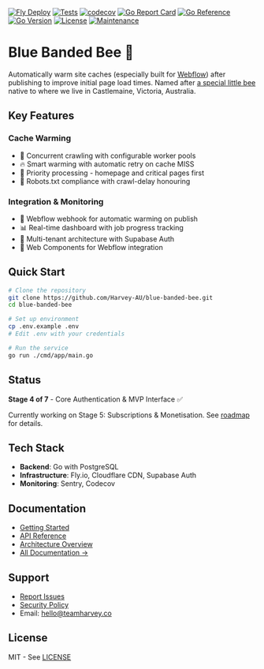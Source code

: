 [![Fly Deploy](https://github.com/Harvey-AU/blue-banded-bee/actions/workflows/fly-deploy.yml/badge.svg)](https://github.com/Harvey-AU/blue-banded-bee/actions/workflows/fly-deploy.yml)
[![Tests](https://github.com/Harvey-AU/blue-banded-bee/actions/workflows/test.yml/badge.svg)](https://github.com/Harvey-AU/blue-banded-bee/actions/workflows/test.yml)
[![codecov](https://codecov.io/github/harvey-au/blue-banded-bee/graph/badge.svg?token=EC0JW5IU7X)](https://codecov.io/github/harvey-au/blue-banded-bee)
[![Go Report Card](https://goreportcard.com/badge/github.com/Harvey-AU/blue-banded-bee?style=flat)](https://goreportcard.com/report/github.com/Harvey-AU/blue-banded-bee)
[![Go Reference](https://pkg.go.dev/badge/github.com/Harvey-AU/blue-banded-bee.svg)](https://pkg.go.dev/github.com/Harvey-AU/blue-banded-bee)
[![Go Version](https://img.shields.io/badge/go-1.25-blue.svg)](https://golang.org/)
[![License](https://img.shields.io/badge/License-MIT-blue.svg)](https://opensource.org/licenses/MIT)
[![Maintenance](https://img.shields.io/badge/Maintained%3F-yes-green.svg)](https://github.com/Harvey-AU/blue-banded-bee/graphs/commit-activity)

# Blue Banded Bee 🐝

Automatically warm site caches (especially built for [Webflow](https://www.webflow.com)) after publishing to improve initial page load times. Named after [a special little bee](https://www.aussiebee.com.au/blue-banded-bee-information.html) native to where we live in Castlemaine, Victoria, Australia.

## Key Features

### Cache Warming

- 🚀 Concurrent crawling with configurable worker pools
- 🔥 Smart warming with automatic retry on cache MISS
- 🥇 Priority processing - homepage and critical pages first
- 🤖 Robots.txt compliance with crawl-delay honouring

### Integration & Monitoring

- 🔌 Webflow webhook for automatic warming on publish
- 📊 Real-time dashboard with job progress tracking
- 🔐 Multi-tenant architecture with Supabase Auth
- 🎨 Web Components for Webflow integration

## Quick Start

```bash
# Clone the repository
git clone https://github.com/Harvey-AU/blue-banded-bee.git
cd blue-banded-bee

# Set up environment
cp .env.example .env
# Edit .env with your credentials

# Run the service
go run ./cmd/app/main.go
```

## Status

**Stage 4 of 7** - Core Authentication & MVP Interface ✅

Currently working on Stage 5: Subscriptions & Monetisation. See [roadmap](./Roadmap.md) for details.

## Tech Stack

- **Backend**: Go with PostgreSQL
- **Infrastructure**: Fly.io, Cloudflare CDN, Supabase Auth
- **Monitoring**: Sentry, Codecov

## Documentation

- [Getting Started](docs/development/DEVELOPMENT.md)
- [API Reference](docs/architecture/API.md)
- [Architecture Overview](docs/architecture/ARCHITECTURE.md)
- [All Documentation →](docs/)

## Support

- [Report Issues](https://github.com/Harvey-AU/blue-banded-bee/issues)
- [Security Policy](SECURITY.md)
- Email: <hello@teamharvey.co>

## License

MIT - See [LICENSE](LICENSE)
